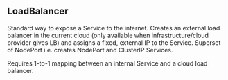 ## LoadBalancer

Standard way to expose a Service to the internet. Creates an external load balancer in the current cloud (only available when infrastructure/cloud provider gives LB) and assigns a fixed, external IP to the Service. Superset of NodePort i.e. creates NodePort and ClusterIP Services.

Requires 1-to-1 mapping between an internal Service and a cloud load balancer.
